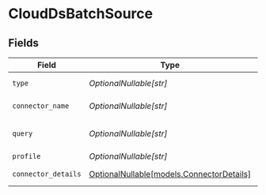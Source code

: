 # CloudDsBatchSource


## Fields

| Field                                                                      | Type                                                                       | Required                                                                   | Description                                                                | Example                                                                    |
| -------------------------------------------------------------------------- | -------------------------------------------------------------------------- | -------------------------------------------------------------------------- | -------------------------------------------------------------------------- | -------------------------------------------------------------------------- |
| `type`                                                                     | *OptionalNullable[str]*                                                    | :heavy_minus_sign:                                                         | Type of the source                                                         | file                                                                       |
| `connector_name`                                                           | *OptionalNullable[str]*                                                    | :heavy_minus_sign:                                                         | Connector Name                                                             | PostgreSQL                                                                 |
| `query`                                                                    | *OptionalNullable[str]*                                                    | :heavy_minus_sign:                                                         | Query                                                                      | SELECT * FROM test_table                                                   |
| `profile`                                                                  | *OptionalNullable[str]*                                                    | :heavy_minus_sign:                                                         | Profile                                                                    | default                                                                    |
| `connector_details`                                                        | [OptionalNullable[models.ConnectorDetails]](../models/connectordetails.md) | :heavy_minus_sign:                                                         | Connector Details                                                          | {}                                                                         |